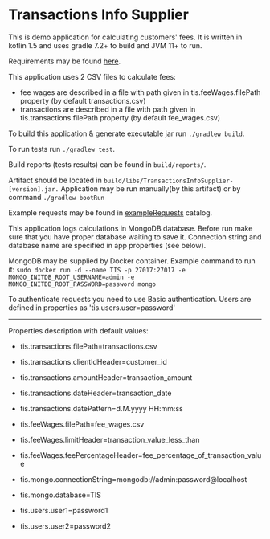# Transactions Info Supplier
This is demo application for calculating customers' fees.
It is written in kotlin 1.5 and uses gradle 7.2+ to build and JVM 11+ to run.

Requirements may be found [here](Recruitment_task_(version_2.0)_eng_.pdf).

This application uses 2 CSV files to calculate fees:
* fee wages are described in a file with path given in tis.feeWages.filePath property (by default transactions.csv)
* transactions are described in a file with path given in tis.transactions.filePath property (by default fee_wages.csv)

To build this application & generate executable jar run `./gradlew build`.

To run tests run `./gradlew test`.

Build reports (tests results) can be found in `build/reports/`.

Artifact should be located in `build/libs/TransactionsInfoSupplier-[version].jar.`
Application may be run manually(by this artifact) or by command `./gradlew bootRun`

Example requests may be found in [exampleRequests](./examples/requests.http) catalog.

This application logs calculations in MongoDB database. Before run make sure that you have proper database waiting to save
it. Connection string and database name are specified in app properties (see below).

MongoDB may be supplied by Docker container. Example command to run it:
`sudo docker run -d --name TIS -p 27017:27017 -e MONGO_INITDB_ROOT_USERNAME=admin -e MONGO_INITDB_ROOT_PASSWORD=password mongo`

To authenticate requests you need to use Basic authentication. 
Users are defined in properties as 'tis.users.user=password' 

***
Properties description with default values:

* tis.transactions.filePath=transactions.csv
* tis.transactions.clientIdHeader=customer_id
* tis.transactions.amountHeader=transaction_amount
* tis.transactions.dateHeader=transaction_date
* tis.transactions.datePattern=d.M.yyyy HH:mm:ss


* tis.feeWages.filePath=fee_wages.csv
* tis.feeWages.limitHeader=transaction_value_less_than
* tis.feeWages.feePercentageHeader=fee_percentage_of_transaction_value


* tis.mongo.connectionString=mongodb://admin:password@localhost
* tis.mongo.database=TIS


* tis.users.user1=password1
* tis.users.user2=password2